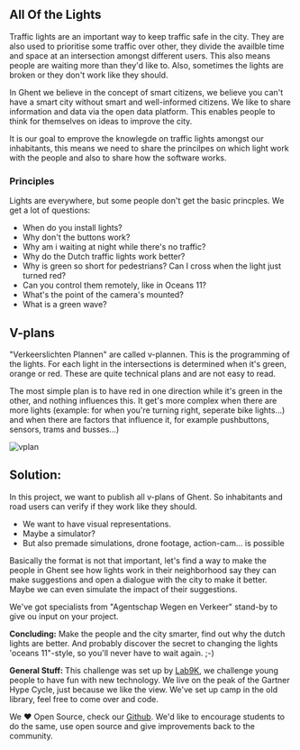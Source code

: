 ## All Of the Lights 

Traffic lights are an important way to keep traffic safe in the city. They are also used to prioritise some traffic over other, they divide the availble time and space at an intersection amongst different users. This also means people are waiting more than they'd like to. Also, sometimes the lights are broken or they don't work like they should. 

In Ghent we believe in the concept of smart citizens, we believe you can't have a smart city without smart and well-informed citizens. We like to share information and data via the open data platform. This enables people to think for themselves on ideas to improve the city. 

It is our goal to emprove the knowlegde on traffic lights amongst our inhabitants, this means we need to share the princilpes on which light work with the people and also to share how the software works. 

### Principles

Lights are everywhere, but some people don't get the basic princples. We get a lot of questions: 

* When do you install lights?
* Why don't the buttons work?
* Why am i waiting at night while there's no traffic?
* Why do the Dutch traffic lights work better?
* Why is green so short for pedestrians? Can I cross when the light just turned red?
* Can you control them remotely, like in Oceans 11?
* What's the point of the camera's mounted?
* What is a green wave?

## V-plans

"Verkeerslichten Plannen" are called v-plannen. This is the programming of the lights. For each light in the intersections is determined when it's green, orange or red. These are quite technical plans and are not easy to read.

The most simple plan is to have red in one direction while it's green in the other, and nothing influences this. It get's more complex when there are more lights (example: for when you're turning right, seperate bike lights...) and when there are factors that influence it, for example pushbuttons, sensors, trams and busses...)

![vplan](https://i.imgur.com/boWT1zx.png)



## Solution: 

In this project, we want to publish all v-plans of Ghent. So inhabitants and road users can verify if they work like they should. 

* We want to have visual representations.
* Maybe a simulator?
* But also premade simulations, drone footage, action-cam... is possible

Basically the format is not that important, let's find a way to make the people in Ghent see how lights work in their neighborhood say they can make suggestions and open a dialogue with the city to make it better. Maybe we can even simulate the impact of their suggestions.

We've got specialists from "Agentschap Wegen en Verkeer" stand-by to give ou input on your project.

**Concluding:** Make the people and the city smarter, find out why the dutch lights are better. And probably discover the secret to changing the lights 'oceans 11"-style, so you'll never have to wait again. ;-) 

**General Stuff:** This challenge was set up by [Lab9K](https://lab9k.github.io/), we challenge young people to have fun with new technology. We live on the peak of the Gartner Hype Cycle, just because we like the view. We've set up camp in the old library, feel free to come over and code. 

We ❤ Open Source, check our [Github](https://github.com/lab9k). We'd like to encourage students to do the same, use open source and give improvements back to the community.
